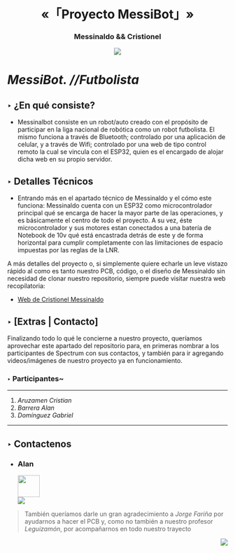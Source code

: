 <h1 align="center" >
  «「Proyecto MessiBot」»
</h1>

<h3 align="center">Messinaldo && Cristionel</h3>
<p align="center">
  <a href="#">
    <img src="https://images-wixmp-ed30a86b8c4ca887773594c2.wixmp.com/f/c505d29b-adb3-432b-8f72-bbe80d295bfc/d29rv47-82a38269-5fe0-4376-a129-a0a860ab04a3.png/v1/fill/w_240,h_40/page_divider_by_lithiumharddrive_d29rv47-fullview.png?token=eyJ0eXAiOiJKV1QiLCJhbGciOiJIUzI1NiJ9.eyJzdWIiOiJ1cm46YXBwOjdlMGQxODg5ODIyNjQzNzNhNWYwZDQxNWVhMGQyNmUwIiwiaXNzIjoidXJuOmFwcDo3ZTBkMTg4OTgyMjY0MzczYTVmMGQ0MTVlYTBkMjZlMCIsIm9iaiI6W1t7ImhlaWdodCI6Ijw9NDAiLCJwYXRoIjoiXC9mXC9jNTA1ZDI5Yi1hZGIzLTQzMmItOGY3Mi1iYmU4MGQyOTViZmNcL2QyOXJ2NDctODJhMzgyNjktNWZlMC00Mzc2LWExMjktYTBhODYwYWIwNGEzLnBuZyIsIndpZHRoIjoiPD0yNDAifV1dLCJhdWQiOlsidXJuOnNlcnZpY2U6aW1hZ2Uub3BlcmF0aW9ucyJdfQ.TzFDCotRxk54F3k7_tye9ged14-oTBKr3GQPSO4eMRA" class="manzana">
  </a>
</p>





# *MessiBot.                  //Futbolista*

## ‣  ¿En qué consiste?


- Messinalbot consiste en un robot/auto creado con el propósito de participar en la liga nacional de robótica como un robot futbolista. El mismo funciona a través de Bluetooth; controlado por una aplicación de celular, y a través de Wifi; controlado por una web de tipo control remoto la cual se vincula con el ESP32, quien es el encargado de alojar dicha web en su propio servidor.


## ‣  Detalles Técnicos



- Entrando más en el apartado técnico de Messinaldo y el cómo este funciona: Messinaldo cuenta con un ESP32 como microcontrolador principal qué se encarga de hacer la mayor parte de las operaciones, y es básicamente el centro de todo el proyecto. A su vez, éste microcontrolador y sus motores estan conectados a una batería de Notebook de 10v qué está encastrada detrás de este y de forma horizontal para cumplir completamente con las limitaciones de espacio impuestas por las reglas de la LNR.

A más detalles del proyecto o, si simplemente quiere echarle un leve vistazo rápido al como es tanto nuestro PCB, código, o el diseño de Messinaldo sin necesidad de clonar nuestro repositorio, siempre puede visitar nuestra web recopilatoria: 

+ [Web de Cristionel Messinaldo](https://sartalan.github.io/Spectrum-Messinalbot.page/)

## ‣ [Extras | Contacto]



Finalizando todo lo qué le concierne a nuestro proyecto, queríamos aprovechar este apartado del repositorio para, en primeras nombrar a los participantes de Spectrum con sus contactos, y también para ir agregando videos/imágenes de nuestro proyecto ya en funcionamiento.

### ‣ Participantes~

---

1. *Aruzamen Cristian*
2. *Barrera Alan*
3. *Domínguez Gabriel*
<!--Redes Sociales-->

---

## ‣ Contactenos

- ### **Alan** 
  
  <div>

     <a>
     <img width="50" height="50" src="https://images-wixmp-ed30a86b8c4ca887773594c2.wixmp.com/f/146b9772-f654-4025-91a3-d6428da8b5af/dd6ybyb-3e38cd6a-419a-4863-93e3-834af35eabd6.png?token=eyJ0eXAiOiJKV1QiLCJhbGciOiJIUzI1NiJ9.eyJzdWIiOiJ1cm46YXBwOjdlMGQxODg5ODIyNjQzNzNhNWYwZDQxNWVhMGQyNmUwIiwiaXNzIjoidXJuOmFwcDo3ZTBkMTg4OTgyMjY0MzczYTVmMGQ0MTVlYTBkMjZlMCIsIm9iaiI6W1t7InBhdGgiOiJcL2ZcLzE0NmI5NzcyLWY2NTQtNDAyNS05MWEzLWQ2NDI4ZGE4YjVhZlwvZGQ2eWJ5Yi0zZTM4Y2Q2YS00MTlhLTQ4NjMtOTNlMy04MzRhZjM1ZWFiZDYucG5nIn1dXSwiYXVkIjpbInVybjpzZXJ2aWNlOmZpbGUuZG93bmxvYWQiXX0.svA1xGFGPktS4Vb7KXEOMYp4MouuD5_5kctJqxN7tNA">
   </a>


  </div>
  <img src="https://images-wixmp-ed30a86b8c4ca887773594c2.wixmp.com/f/d8caf42d-4a95-48a9-964c-14ce6134b5c1/d56ihlz-7a7defc6-494b-4169-b76f-d0699ea753f9.png/v1/fill/w_242,h_15/lace_and_hearts_border_by_socksyy_d56ihlz-fullview.png?token=eyJ0eXAiOiJKV1QiLCJhbGciOiJIUzI1NiJ9.eyJzdWIiOiJ1cm46YXBwOjdlMGQxODg5ODIyNjQzNzNhNWYwZDQxNWVhMGQyNmUwIiwiaXNzIjoidXJuOmFwcDo3ZTBkMTg4OTgyMjY0MzczYTVmMGQ0MTVlYTBkMjZlMCIsIm9iaiI6W1t7ImhlaWdodCI6Ijw9MTUiLCJwYXRoIjoiXC9mXC9kOGNhZjQyZC00YTk1LTQ4YTktOTY0Yy0xNGNlNjEzNGI1YzFcL2Q1NmlobHotN2E3ZGVmYzYtNDk0Yi00MTY5LWI3NmYtZDA2OTllYTc1M2Y5LnBuZyIsIndpZHRoIjoiPD0yNDIifV1dLCJhdWQiOlsidXJuOnNlcnZpY2U6aW1hZ2Uub3BlcmF0aW9ucyJdfQ.kCMhTTXR3XvGBmMD-4ZM6dnc63zh2CVzgwohOPnUccc">

> También queríamos darle un gran agradecimiento a *Jorge Fariña* por ayudarnos a hacer el PCB y, como no también a nuestro profesor *Leguizamón*, por acompañarnos en todo nuestro trayecto






<!-- PATO -->
<p align="end">
 <img src="https://images-wixmp-ed30a86b8c4ca887773594c2.wixmp.com/f/b7521c59-9c6d-4e12-8627-6411b1388bfb/ddmgbwy-60b4b68a-ffd3-45e3-8772-545ca4ac1f17.gif?token=eyJ0eXAiOiJKV1QiLCJhbGciOiJIUzI1NiJ9.eyJzdWIiOiJ1cm46YXBwOjdlMGQxODg5ODIyNjQzNzNhNWYwZDQxNWVhMGQyNmUwIiwiaXNzIjoidXJuOmFwcDo3ZTBkMTg4OTgyMjY0MzczYTVmMGQ0MTVlYTBkMjZlMCIsIm9iaiI6W1t7InBhdGgiOiJcL2ZcL2I3NTIxYzU5LTljNmQtNGUxMi04NjI3LTY0MTFiMTM4OGJmYlwvZGRtZ2J3eS02MGI0YjY4YS1mZmQzLTQ1ZTMtODc3Mi01NDVjYTRhYzFmMTcuZ2lmIn1dXSwiYXVkIjpbInVybjpzZXJ2aWNlOmZpbGUuZG93bmxvYWQiXX0.CydiJa-HZAEy-jOX2Y67Oiuugi3POmBW1QISPhi3vrs">
 </p>
